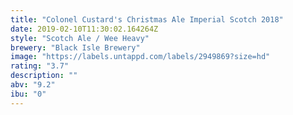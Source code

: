 ```yaml
---
title: "Colonel Custard's Christmas Ale Imperial Scotch 2018"
date: 2019-02-10T11:30:02.164264Z
style: "Scotch Ale / Wee Heavy"
brewery: "Black Isle Brewery"
image: "https://labels.untappd.com/labels/2949869?size=hd"
rating: "3.7"
description: ""
abv: "9.2"
ibu: "0"
---
```

